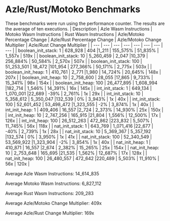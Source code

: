 # Azle/Rust/Motoko Benchmarks
These benchmarks were run using the performance counter. The results are the average of ten executions.
| Description | Azle Wasm Instructions | Motoko Wasm Instructions | Rust Wasm Instructions | Azle/Motoko Percentage Change | Azle/Rust Percentage Change | Azle/Motoko Change Multiplier | Azle/Rust Change Multiplier |
| --- | --- | --- | --- | --- | --- | --- | --- |
| boolean_init_stack: 1 | 628_928 | 404 |1_211 | 155_575% | 51_835% | 1_557x | 519x |
| boolean_init_stack: 10 | 5_260_459 | 2_047 |10_379 | 256_884% | 50_584% | 2_570x | 507x |
| boolean_init_stack: 100 | 51_253_501 | 18_472 |101_954 | 277_366% | 50_171% | 2_775x | 503x |
| boolean_init_heap: 1 | 410_761 | 2_771 |1_980 | 14_724% | 20_645% | 148x | 207x |
| boolean_init_heap: 10 | 2_758_600 | 28_055 |17_865 | 9_733% | 15_341% | 98x | 154x |
| boolean_init_heap: 100 | 26_477_895 | 1_608_994 |182_714 | 1_546% | 14_391% | 16x | 145x |
| int_init_stack: 1 | 649_134 | 1_070_001 |22_689 | -39% | 2_761% | 1x | 29x |
| int_init_stack: 10 | 5_358_612 | 5_350_047 |132_539 | 0% | 3_943% | 1x | 40x |
| int_init_stack: 100 | 52_601_452 | 53_498_472 |1_323_555 | -2% | 3_874% | 1x | 40x |
| int_init_heap: 1 | 409_406 | 16_557 |2_724 | 2_373% | 14_930% | 25x | 150x |
| int_init_heap: 10 | 2_747_256 | 165_915 |21_804 | 1_556% | 12_500% | 17x | 126x |
| int_init_heap: 100 | 26_512_263 | 472_862 |223_832 | 5_507% | 11_745% | 56x | 118x |
| nat_init_stack: 1 | 643_769 | 1_071_416 |22_677 | -40% | 2_739% | 1x | 28x |
| nat_init_stack: 10 | 5_369_367 | 5_357_192 |132_574 | 0% | 3_950% | 1x | 41x |
| nat_init_stack: 100 | 52_340_549 | 53_569_922 |1_323_904 | -2% | 3_854% | 1x | 40x |
| nat_init_heap: 1 | 410_871 | 16_557 |2_674 | 2_382% | 15_265% | 25x | 154x |
| nat_init_heap: 10 | 2_753_648 | 165_695 |21_535 | 1_562% | 12_687% | 17x | 128x |
| nat_init_heap: 100 | 26_480_557 | 472_642 |220_489 | 5_503% | 11_910% | 56x | 120x |

Average Azle Wasm Instructions: 14_614_835

Average Motoko Wasm Instructions: 6_827_112

Average Rust Wasm Instructions: 209_283

Average Azle/Motoko Change Multiplier: 409x

Average Azle/Rust Change Multiplier: 169x